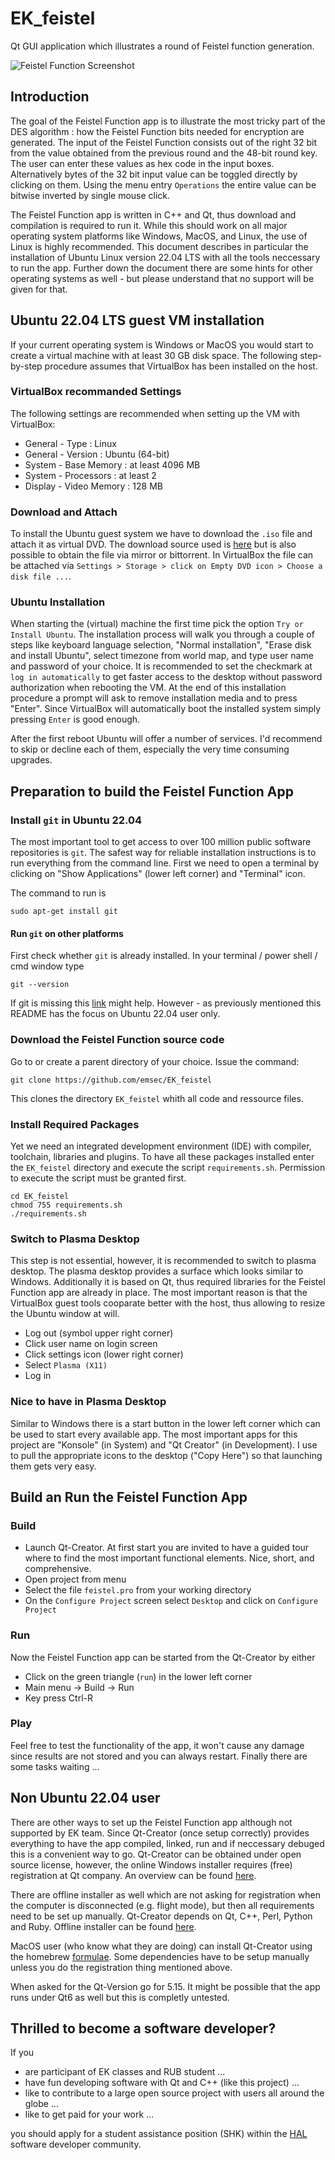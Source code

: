 # EK_feistel
Qt GUI application which illustrates a round of Feistel function generation.

![Feistel Function Screenshot](https://github.com/emsec/EK_feistel/blob/main/doc/screenshot.png "Feistel Function Screenshot")

## Introduction
The goal of the Feistel Function app is to illustrate the most tricky part of the DES algorithm : how the Feistel Function bits needed for encryption are generated. The input of the Feistel Function consists out of the right 32 bit from the value obtained from the previous round and the 48-bit round key. The user can enter these values as hex code in the input boxes. Alternatively bytes of the 32 bit input value can be toggled directly by clicking on them. Using the menu entry `Operations` the entire value can be bitwise inverted by single mouse click.

The Feistel Function app is written in C++ and Qt, thus download and compilation is required to run it. While this should work on all major operating system platforms like Windows, MacOS, and Linux, the use of Linux is highly recommended. This document describes in particular the installation of Ubuntu Linux version 22.04 LTS with all the tools neccessary to run the app. Further down the document there are some hints for other operating systems as well - but please understand that no support will be given for that.

## Ubuntu 22.04 LTS guest VM installation
If your current operating system is Windows or MacOS you would start to create a virtual machine with at least 30 GB disk space. The following step-by-step procedure assumes that VirtualBox has been installed on the host.

### VirtualBox recommanded Settings
The following settings are recommended when setting up the VM with VirtualBox:
* General - Type : Linux
* General - Version : Ubuntu (64-bit)
* System - Base Memory : at least 4096 MB
* System - Processors : at least 2
* Display - Video Memory : 128 MB

### Download and Attach
To install the Ubuntu guest system we have to download the `.iso` file and attach it as virtual DVD. The download source used is [here](https://releases.ubuntu.com/jammy/ubuntu-22.04.5-desktop-amd64.iso) but is also possible to obtain the file via mirror or bittorrent. In VirtualBox the file can be attached via `Settings > Storage > click on Empty DVD icon > Choose a disk file ...`.

### Ubuntu Installation
When starting the (virtual) machine the first time pick the option `Try or Install Ubuntu`. The installation process will walk you through a couple of steps like keyboard language selection, "Normal installation", "Erase disk and install Ubuntu", select timezone from world map, and type user name and password of your choice. It is recommended to set the checkmark at `log in automatically` to get faster access to the desktop without password authorization when rebooting the VM. At the end of this installation procedure a prompt will ask to remove installation media and to press "Enter". Since VirtualBox will automatically boot the installed system simply pressing `Enter` is good enough.

After the first reboot Ubuntu will offer a number of services. I'd recommend to skip or decline each of them, especially the very time consuming upgrades.

## Preparation to build the Feistel Function App
### Install `git` in Ubuntu 22.04
The most important tool to get access to over 100 million public software repositories is `git`. The safest way for reliable installation instructions is to run everything from the command line. First we need to open a terminal by clicking on "Show Applications" (lower left corner) and "Terminal" icon.

The command to run is
``` shell
sudo apt-get install git
```

#### Run `git` on other platforms
First check whether `git` is already installed. In your terminal / power shell / cmd window type
``` shell
git --version
```
If git is missing this [link](https://git-scm.com/book/en/v2/Getting-Started-Installing-Git) might help. However - as previously mentioned this README has the focus on Ubuntu 22.04 user only.

### Download the Feistel Function source code
Go to or create a parent directory of your choice. Issue the command:
``` shell
git clone https://github.com/emsec/EK_feistel
```
This clones the directory `EK_feistel` whith all code and ressource files.

### Install Required Packages
Yet we need an integrated development environment (IDE) with compiler, toolchain, libraries and plugins. To have all these packages installed enter the `EK_feistel` directory and execute the script `requirements.sh`. Permission to execute the script must be granted first.
``` shell
cd EK_feistel
chmod 755 requirements.sh
./requirements.sh
```

### Switch to Plasma Desktop
This step is not essential, however, it is recommended to switch to plasma desktop. The plasma desktop provides a surface which looks similar to Windows. Additionally it is based on Qt, thus required libraries for the Feistel Function app are already in place. The most important reason is that the VirtualBox guest tools cooparate better with the host, thus allowing to resize the Ubuntu window at will.
* Log out (symbol upper right corner)
* Click user name on login screen
* Click settings icon (lower right corner)
* Select `Plasma (X11)`
* Log in

### Nice to have in Plasma Desktop
Similar to Windows there is a start button in the lower left corner which can be used to start every available app. The most important apps for this project are "Konsole" (in System) and "Qt Creator" (in Development). I use to pull the appropriate icons to the desktop ("Copy Here") so that launching them gets very easy.

## Build an Run the Feistel Function App
### Build
* Launch Qt-Creator. At first start you are invited to have a guided tour where to find the most important functional elements. Nice, short, and comprehensive. 
* Open project from menu
* Select the file `feistel.pro` from your working directory
* On the `Configure Project` screen select `Desktop` and click on `Configure Project`

### Run
Now the Feistel Function app can be started from the Qt-Creator by either
* Click on the green triangle (`run`) in the lower left corner
* Main menu -> Build -> Run
* Key press Ctrl-R

### Play
Feel free to test the functionality of the app, it won't cause any damage since results are not stored and you can always restart.
Finally there are some tasks waiting ...

## Non Ubuntu 22.04 user
There are other ways to set up the Feistel Function app although not supported by EK team. Since Qt-Creator (once setup correctly) provides everything to have the app compiled, linked, run and if neccessary debuged this is a convenient way to go. Qt-Creator can be obtained under open source license, however, the online Windows installer requires (free) registration at Qt company. An overview can be found [here](https://doc.qt.io/qtcreator/creator-overview.html).

There are offline installer as well which are not asking for registration when the computer is disconnected (e.g. flight mode), but then all requirements need to be set up manually. Qt-Creator depends on Qt, C++, Perl, Python and Ruby. Offline installer can be found [here](https://www.qt.io/offline-installers). 

MacOS user (who know what they are doing) can install Qt-Creator using the homebrew [formulae](https://formulae.brew.sh/cask/qt-creator). Some dependencies have to be setup manually unless you do the registration thing mentioned above.

When asked for the Qt-Version go for 5.15. It might be possible that the app runs under Qt6 as well but this is completly untested.

## Thrilled to become a software developer?
If you
* are participant of EK classes and RUB student ...
* have fun developing software with Qt and C++ (like this project) ...
* like to contribute to a large open source project with users all around the globe ...
* like to get paid for your work ...

you should apply for a student assistance position (SHK) within the [HAL](https://github.com/emsec/hal) software developer community.


